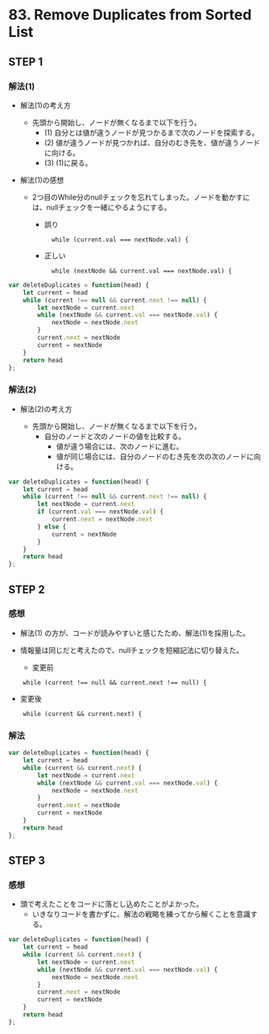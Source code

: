 # 83. Remove Duplicates from Sorted List

## STEP 1

### 解法(1)

* 解法(1)の考え方

  * 先頭から開始し、ノードが無くなるまで以下を行う。
    * (1) 自分とは値が違うノードが見つかるまで次のノードを探索する。
    * (2) 値が違うノードが見つかれば、自分のむき先を、値が違うノードに向ける。
    * (3) (1)に戻る。

* 解法(1)の感想 
  * 2つ目のWhile分のnullチェックを忘れてしまった。ノードを動かすには、nullチェックを一緒にやるようにする。

    * 誤り 
      ```
        while (current.val === nextNode.val) {
      ```

    * 正しい
      ```
        while (nextNode && current.val === nextNode.val) {
      ```

```javascript
var deleteDuplicates = function(head) {
    let current = head
    while (current !== null && current.next !== null) {
        let nextNode = current.next
        while (nextNode && current.val === nextNode.val) {
            nextNode = nextNode.next
        }
        current.next = nextNode
        current = nextNode
    }
    return head
};
```

### 解法(2)

* 解法(2)の考え方

  * 先頭から開始し、ノードが無くなるまで以下を行う。
    * 自分のノードと次のノードの値を比較する。
      * 値が違う場合には、次のノードに進む。
      * 値が同じ場合には、自分のノードのむき先を次の次のノードに向ける。

```javascript
var deleteDuplicates = function(head) {
    let current = head
    while (current !== null && current.next !== null) {
        let nextNode = current.next
        if (current.val === nextNode.val) {
            current.next = nextNode.next
        } else {
            current = nextNode
        }
    }
    return head
};
```

## STEP 2

### 感想

* 解法(1) の方が、コードが読みやすいと感じたため、解法(1)を採用した。

* 情報量は同じだと考えたので、nullチェックを短縮記法に切り替えた。

  * 変更前

```
    while (current !== null && current.next !== null) {
```

  * 変更後

```
    while (current && current.next) {
```

### 解法

```javascript
var deleteDuplicates = function(head) {
    let current = head
    while (current && current.next) {
        let nextNode = current.next
        while (nextNode && current.val === nextNode.val) {
            nextNode = nextNode.next
        }
        current.next = nextNode
        current = nextNode
    }
    return head
};
```

## STEP 3

### 感想

* 頭で考えたことをコードに落とし込めたことがよかった。
  * いきなりコードを書かずに、解法の戦略を練ってから解くことを意識する。

```javascript
var deleteDuplicates = function(head) {
    let current = head 
    while (current && current.next) {
        let nextNode = current.next
        while (nextNode && current.val === nextNode.val) {
            nextNode = nextNode.next
        }
        current.next = nextNode
        current = nextNode
    }
    return head
};
```
